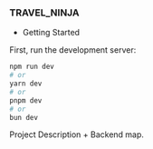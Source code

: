 ### TRAVEL_NINJA

- Getting Started

First, run the development server:

```bash
npm run dev
# or
yarn dev
# or
pnpm dev
# or
bun dev
```


Project Description + Backend map.

